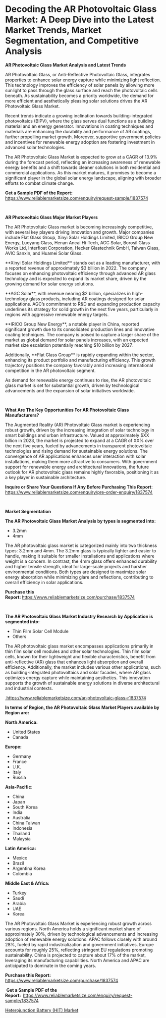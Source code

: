 <p><h1>Decoding the AR Photovoltaic Glass Market: A Deep Dive into the Latest Market Trends, Market Segmentation, and Competitive Analysis</h1></p><p><strong>AR Photovoltaic Glass Market Analysis and Latest Trends</strong></p>
<p><p>AR Photovoltaic Glass, or Anti-Reflective Photovoltaic Glass, integrates properties to enhance solar energy capture while minimizing light reflection. This technology improves the efficiency of solar panels by allowing more sunlight to pass through the glass surface and reach the photovoltaic cells beneath. As sustainability becomes a priority worldwide, the demand for more efficient and aesthetically pleasing solar solutions drives the AR Photovoltaic Glass Market. </p><p>Recent trends indicate a growing inclination towards building-integrated photovoltaics (BIPV), where the glass serves dual functions as a building material and an energy generator. Innovations in coating techniques and materials are enhancing the durability and performance of AR coatings, further propelling market growth. Moreover, supportive government policies and incentives for renewable energy adoption are fostering investment in advanced solar technologies. </p><p>The AR Photovoltaic Glass Market is expected to grow at a CAGR of 13.9% during the forecast period, reflecting an increasing awareness of renewable energy benefits and a shift towards cleaner solutions in both residential and commercial applications. As this market matures, it promises to become a significant player in the global solar energy landscape, aligning with broader efforts to combat climate change.</p></p>
<p><strong>Get a Sample PDF of the Report:&nbsp;</strong> <a href="https://www.reliablemarketsize.com/enquiry/request-sample/1837574?utm_campaign=2485&utm_medium=2&utm_source=Github&utm_content=ia&utm_term=14022025&utm_id=ar-photovoltaic-glass">https://www.reliablemarketsize.com/enquiry/request-sample/1837574</a></p>
<p>&nbsp;</p>
<p><strong>AR Photovoltaic Glass Major Market Players</strong></p>
<p><p>The AR Photovoltaic Glass market is becoming increasingly competitive, with several key players driving innovation and growth. Major companies include Flat Glass Group, Xinyi Solar Holdings Limited, IRICO Group New Energy, Luoyang Glass, Henan Ancai Hi-Tech, AGC Solar, Borosil Glass Works Ltd, Interfloat Corporation, Hecker Glastechnik GmbH, Taiwan Glass, AVIC Sanxin, and Huamei Solar Glass.</p><p>**Xinyi Solar Holdings Limited** stands out as a leading manufacturer, with a reported revenue of approximately $3 billion in 2022. The company focuses on enhancing photovoltaic efficiency through advanced AR glass technology and is expected to expand its market share, driven by the growing demand for solar energy solutions.</p><p>**AGC Solar**, with revenue nearing $2 billion, specializes in high-technology glass products, including AR coatings designed for solar applications. AGC’s commitment to R&D and expanding production capacity underlines its strategy for solid growth in the next five years, particularly in regions with aggressive renewable energy targets.</p><p>**IRICO Group New Energy**, a notable player in China, reported significant growth due to its consolidated production lines and innovative coating techniques. The company is poised to capture a larger share of the market as global demand for solar panels increases, with an expected market size escalation potentially reaching $10 billion by 2027.</p><p>Additionally, **Flat Glass Group** is rapidly expanding within the sector, enhancing its product portfolio and manufacturing efficiency. This growth trajectory positions the company favorably amid increasing international competition in the AR photovoltaic segment.</p><p>As demand for renewable energy continues to rise, the AR photovoltaic glass market is set for substantial growth, driven by technological advancements and the expansion of solar initiatives worldwide.</p></p>
<p>&nbsp;</p>
<p><strong>What Are The Key Opportunities For AR Photovoltaic Glass Manufacturers?</strong></p>
<p><p>The Augmented Reality (AR) Photovoltaic Glass market is experiencing robust growth, driven by the increasing integration of solar technology in smart buildings and urban infrastructure. Valued at approximately $XX billion in 2023, the market is projected to expand at a CAGR of XX% over the next five years, fueled by advancements in transparent photovoltaic technologies and rising demand for sustainable energy solutions. The convergence of AR applications enhances user interaction with solar installations, making them more attractive to consumers. With government support for renewable energy and architectural innovations, the future outlook for AR photovoltaic glass remains highly favorable, positioning it as a key player in sustainable architecture.</p></p>
<p><strong>Inquire or Share Your Questions If Any Before Purchasing This Report:</strong> <a href="https://www.reliablemarketsize.com/enquiry/pre-order-enquiry/1837574?utm_campaign=2485&utm_medium=2&utm_source=Github&utm_content=ia&utm_term=14022025&utm_id=ar-photovoltaic-glass">https://www.reliablemarketsize.com/enquiry/pre-order-enquiry/1837574</a></p>
<p>&nbsp;</p>
<p><strong>Market Segmentation</strong></p>
<p><strong>The AR Photovoltaic Glass Market Analysis by types is segmented into:</strong></p>
<p><ul><li>3.2mm</li><li>4mm</li></ul></p>
<p><p>The AR photovoltaic glass market is categorized mainly into two thickness types: 3.2mm and 4mm. The 3.2mm glass is typically lighter and easier to handle, making it suitable for smaller installations and applications where weight is a concern. In contrast, the 4mm glass offers enhanced durability and higher tensile strength, ideal for large-scale projects and harsher environmental conditions. Both types are designed to maximize solar energy absorption while minimizing glare and reflections, contributing to overall efficiency in solar applications.</p></p>
<p><strong>Purchase this Report:&nbsp;</strong><a href="https://www.reliablemarketsize.com/purchase/1837574?utm_campaign=2485&utm_medium=2&utm_source=Github&utm_content=ia&utm_term=14022025&utm_id=ar-photovoltaic-glass">https://www.reliablemarketsize.com/purchase/1837574</a></p>
<p>&nbsp;</p>
<p><strong>The AR Photovoltaic Glass Market Industry Research by Application is segmented into:</strong></p>
<p><ul><li>Thin Film Solar Cell Module</li><li>Others</li></ul></p>
<p><p>The AR photovoltaic glass market encompasses applications primarily in thin film solar cell modules and other solar technologies. Thin film solar cells, known for their lightweight and flexible characteristics, benefit from anti-reflective (AR) glass that enhances light absorption and overall efficiency. Additionally, the market includes various other applications, such as building-integrated photovoltaics and solar facades, where AR glass optimizes energy capture while maintaining aesthetics. This innovation supports the growth of sustainable energy solutions in diverse architectural and industrial contexts.</p></p>
<p><a href="https://www.reliablemarketsize.com/ar-photovoltaic-glass-r1837574?utm_campaign=2485&utm_medium=2&utm_source=Github&utm_content=ia&utm_term=14022025&utm_id=ar-photovoltaic-glass">&nbsp;https://www.reliablemarketsize.com/ar-photovoltaic-glass-r1837574</a></p>
<p><strong>In terms of Region, the AR Photovoltaic Glass Market Players available by Region are:</strong></p>
<p>
    <p> <strong> North America: </strong>
        <ul>
            <li>United States</li>
            <li>Canada</li>
        </ul>
        </p> 
    <p> <strong> Europe: </strong>
        <ul>
            <li>Germany</li>
            <li>France</li>
            <li>U.K.</li>
            <li>Italy</li>
            <li>Russia</li>
        </ul>
        </p> 
    <p> <strong> Asia-Pacific: </strong>
        <ul>
            <li>China</li>
            <li>Japan</li>
            <li>South Korea</li>
            <li>India</li>
            <li>Australia</li>
            <li>China Taiwan</li>
            <li>Indonesia</li>
            <li>Thailand</li>
            <li>Malaysia</li>
        </ul>
        </p> 
    <p> <strong> Latin America: </strong>
        <ul>
            <li>Mexico</li>
            <li>Brazil</li>
            <li>Argentina Korea</li>
            <li>Colombia</li>
        </ul>
        </p> 
    <p> <strong> Middle East & Africa: </strong>
        <ul>
            <li>Turkey</li>
            <li>Saudi</li>
            <li>Arabia</li>
            <li>UAE</li>
            <li>Korea</li>
        </ul>
    </p>
    </p>
<p><p>The AR Photovoltaic Glass Market is experiencing robust growth across various regions. North America holds a significant market share of approximately 30%, driven by technological advancements and increasing adoption of renewable energy solutions. APAC follows closely with around 28%, fueled by rapid industrialization and government initiatives. Europe accounts for roughly 25%, reflecting stringent EU regulations promoting sustainability. China is projected to capture about 17% of the market, leveraging its manufacturing capabilities. North America and APAC are anticipated to dominate in the coming years.</p></p>
<p><strong>Purchase this Report: </strong><a href="https://www.reliablemarketsize.com/purchase/1837574?utm_campaign=2485&utm_medium=2&utm_source=Github&utm_content=ia&utm_term=14022025&utm_id=ar-photovoltaic-glass">https://www.reliablemarketsize.com/purchase/1837574</a></p>
<p>&nbsp;<strong>Get a Sample PDF of the Report:&nbsp;&nbsp;</strong><a href="https://www.reliablemarketsize.com/enquiry/request-sample/1837574?utm_campaign=2485&utm_medium=2&utm_source=Github&utm_content=ia&utm_term=14022025&utm_id=ar-photovoltaic-glass">https://www.reliablemarketsize.com/enquiry/request-sample/1837574</a></p>
<p><strong></strong></p>
<p><p><a href="https://github.com/mathastilley812967/Market-Research-Report-List-1/blob/main/heterojunction-battery-hit-market.md?utm_campaign=2485&utm_medium=2&utm_source=Github&utm_content=ia&utm_term=14022025&utm_id=ar-photovoltaic-glass">Heterojunction Battery (HIT) Market</a></p></p>
